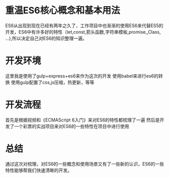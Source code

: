 # 重温ES6核心概念和基本用法

ES6从出现到现在已经有两年之久了，工作项目中也渐渐的使用ES6来代替ES5的开发，ES6中有许多好的特性（let,const,箭头函数,字符串模板,promise,,Class, ...),所以决定自己对ES6的知识整理一遍。

# 开发环境

这里我是使用了gulp+express+es6来作为这次的开发
使用babel来进行es6的转换
使用gulp配置了css,js压缩，热更新，等等

# 开发流程

首先是根据视频和《ECMAScript 6入门》来对ES6的特性都梳理了一遍
然后是开发了一个彩票的实战项目来对ES6的一些特性在项目中进行使用

# 总结
通过这次对梳理，对ES6的一些概念和使用场景又有了一些新的认识，ES6的一些特性能够帮我们快速清晰的开发。


